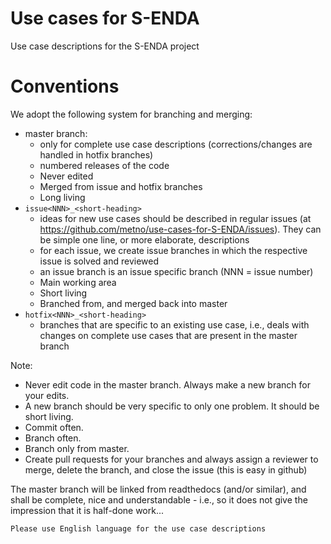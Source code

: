 # Use cases for S-ENDA
Use case descriptions for the S-ENDA project

# Conventions


We adopt the following system for branching and merging:

* master branch: 
  * only for complete use case descriptions (corrections/changes are handled in hotfix branches)
  * numbered releases of the code
  * Never edited
  * Merged from issue and hotfix branches
  * Long living
* `issue<NNN>_<short-heading>`
  * ideas for new use cases should be described in regular issues (at
      https://github.com/metno/use-cases-for-S-ENDA/issues). They can be simple one line, or more
      elaborate, descriptions
  * for each issue, we create issue branches in which the respective issue is solved and reviewed
  * an issue branch is an issue specific branch (NNN = issue number)
  * Main working area
  * Short living
  * Branched from, and merged back into master
* `hotfix<NNN>_<short-heading>`
  * branches that are specific to an existing use case, i.e., deals with changes on complete use cases that are present in the master branch


Note:

* Never edit code in the master branch. Always make a new branch for your edits.
* A new branch should be very specific to only one problem. It should be short living.
* Commit often.
* Branch often.
* Branch only from master.
* Create pull requests for your branches and always assign a reviewer to merge, delete the branch, and close the issue (this is easy in github)



The master branch will be linked from readthedocs (and/or similar), and shall be complete, nice and
understandable - i.e., so it does not give the impression that it is half-done work...

    Please use English language for the use case descriptions
